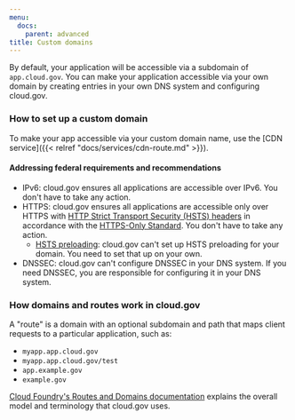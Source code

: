 ```yaml
---
menu:
  docs:
    parent: advanced
title: Custom domains
---
```

By default, your application will be accessible via a subdomain of `app.cloud.gov`. You can make your application accessible via your own domain by creating entries in your own DNS system and configuring cloud.gov.

### How to set up a custom domain
To make your app accessible via your custom domain name, use the [CDN service]({{< relref "docs/services/cdn-route.md" >}}).

#### Addressing federal requirements and recommendations
* IPv6: cloud.gov ensures all applications are accessible over IPv6. You don't have to take any action.
* HTTPS: cloud.gov ensures all applications are accessible only over HTTPS with [HTTP Strict Transport Security (HSTS) headers](https://https.cio.gov/hsts/) in accordance with the [HTTPS-Only Standard](https://https.cio.gov/). You don't have to take any action.
  * [HSTS preloading](https://https.cio.gov/guide/#options-for-hsts-compliance): cloud.gov can't set up HSTS preloading for your domain. You need to set that up on your own.
* DNSSEC: cloud.gov can't configure DNSSEC in your DNS system. If you need DNSSEC, you are responsible for configuring it in your DNS system.

### How domains and routes work in cloud.gov

A "route" is a domain with an optional subdomain and path that maps client requests to a particular application, such as:

* `myapp.app.cloud.gov`
* `myapp.app.cloud.gov/test`
* `app.example.gov`
* `example.gov`

[Cloud Foundry's Routes and Domains documentation](https://docs.cloudfoundry.org/devguide/deploy-apps/routes-domains.html) explains the overall model and terminology that cloud.gov uses.

